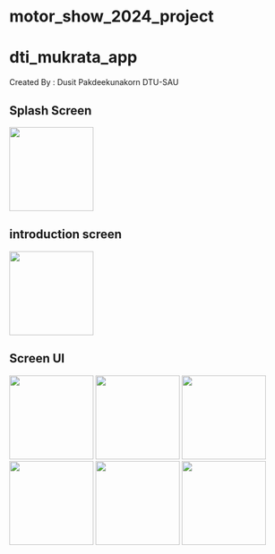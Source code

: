 # motor_show_2024_project

# dti_mukrata_app

Created By : Dusit Pakdeekunakorn DTU-SAU

## Splash Screen
<image src="https://github.com/Dusit65/motor_show_2024_project/blob/main/spsrc.jpg" width="150px">

## introduction screen

<image src="https://github.com/Dusit65/motor_show_2024_project/blob/main/intro.jpg" width="150px">

## Screen UI

<image src="https://github.com/Dusit65/motor_show_2024_project/blob/main/input.jpg" width="150px">
  
<image src="https://github.com/Dusit65/motor_show_2024_project/blob/main/result.jpg" width="150px">
  
<image src="https://github.com/Dusit65/motor_show_2024_project/blob/main/toyo.jpg" width="150px">
  
<image src="https://github.com/Dusit65/motor_show_2024_project/blob/main/hon.jpg" width="150px">
  
<image src="https://github.com/Dusit65/motor_show_2024_project/blob/main/mitsu.jpg" width="150px">
  
<image src="https://github.com/Dusit65/motor_show_2024_project/blob/main/maz.jpg" width="150px">
  


